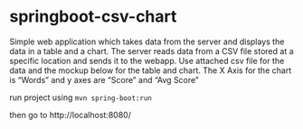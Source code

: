 # springboot-csv-chart
Simple web application which takes data from the server and displays the data in a table and a chart. The server reads data from a CSV file stored at a specific location and sends it to the webapp. Use attached csv file for the data and the mockup below for the table and chart. The X Axis for the chart is “Words” and y axes are “Score” and “Avg Score”

run project using `mvn spring-boot:run`

then go to http://localhost:8080/




